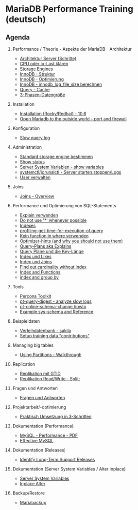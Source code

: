 # MariaDB Performance Training (deutsch)   

## Agenda 

  1. Performance / Theorie - Aspekte der MariaDB - Architektur 
     * [Architektur Server (Schritte)](performance/mysql-server-architecture.md)
     * [CPU oder io-Last klären](top-cpu-io-load.md)
     * [Storage Engines](storage-engines.md) 
     * [InnoDB - Struktur](/innodb/innodb-structure.md)
     * [InnoDB - Optimierung](/innodb/innodb.md)
     * [InnoDB - innodb_log_file_size berechnen](innodb/calculate-innodb-logfile-size.md)
     * [Query - Cache](/performance/query-cache.md)
     * [3-Phasen-Datengröße](3-phases-of-data-size-and-performance-impact.md)
  1. Installation
     * [Installation (Rocky/Redhat) - 10.6](installation-rocky.md)
     * [Open Mariadb to the outside world - port and firewall](installation/listening-where.md)
  1. Konfiguration 
     * [Slow query log](slow-query-log.md) 
  1. Administration 
     * [Standard storage engine bestimmen](default-storage-engine.md)
     * [Show status](show-status.md)
     * [Server System Variablen - show variables](show-variables.md)
     * [systemctl/jorunalctl - Server starten,stoppen/Logs](systemctl-journalctl.md) 
     * [User verwalten](user.md)
  1. Joins
     * [Joins - Overview](overview/joins.md)
  1. Performance und Optimierung von SQL-Statements 
     * [Explain verwenden](/indexes/explain.md)
     * [Do not use '*' whenever possible](/performance/select-no-star-please.md) 
     * [Indexes](indexes/index.md)
     * [profiling-get-time-for-execution-of.query](/indexes/profiling.md)
     * [Kein function in where verwenden](/performance/no-function-in-where.md)
     * [Optimizer-hints (and why you should not use them)](performance/optimizer-hints.md)
     * [Query-Plans aka Explains](performance/query-plans.md)
     * [Query Pläne und die Key-Länge](query-plans-explain-keylen.md)
     * [Index und Likes](indexes/like-index-not-index.md)
     * [Index und Joins](indexes/join-index.md)
     * [Find out cardinality without index](/indexes/cardinality.md)
     * [Index and Functions](index-and-functions.md)
     * [index and group by](indexes/groupby.md)
  1. Tools 
     * [Percona Toolkit](/tools/percona-toolkit.md) 
     * [pt-query-digest - analyze slow logs](/tools/pt-query-digest.md)
     * [pt-online-schema-change howto](/tools/pt-online-schema-change.md)
     * [Example sys-schema and Reference](/tools/sys.md)
  1. Beispieldaten
     * [Verleihdatenbank - sakila](sakila.md)
     * [Setup training data "contributions"](/indexes/setup-training-data-contributions.md)
  1. Managing big tables 
     * [Using Partitions - Walkthrough](partitions/partitions-explain.md)
  1. Replication
     * [Replikation mit GTID](https://www.admin-magazin.de/Das-Heft/2017/02/MySQL-Replikation-mit-GTIDs)
     * [Replikation Read/Write - Split: ](https://proxysql.com/blog/configure-read-write-split/)
  1. Fragen und Antworten 
     * [Fragen und Antworten](q-and-a.md)
  1. Projektarbeit/-optimierung 
     * [Praktisch Umsetzung in 3-Schritten](project-3-steps.md)
  1. Dokumentation (Performance) 
     * [MySQL - Performance - PDF](http://schulung.t3isp.de/documents/pdfs/mysql/mysql-performance.pdf)
     * [Effective MySQL](https://www.amazon.com/Effective-MySQL-Optimizing-Statements-Oracle/dp/0071782796)
  1. Dokumentation (Releases)
     * [Identify Long-Term Support Releases](https://mariadb.com/kb/en/mariadb-server-release-dates/)  
  1. Dokumentation (Server System Variables / Alter inplace)
     * [Server System Variables](https://mariadb.com/kb/en/server-system-variables/)
     * [Inplace Alter](https://mariadb.com/kb/en/innodb-online-ddl-operations-with-the-inplace-alter-algorithm/)
      
  1. Backup/Restore
     * [Mariabackup](backup-restore/mariabackup.md)
        
     

